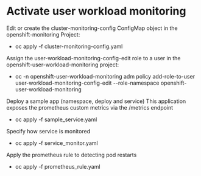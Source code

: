 # Activate user workload monitoring

Edit or create the cluster-monitoring-config ConfigMap object in the openshift-monitoring Project:

- oc apply -f cluster-monitoring-config.yaml 

Assign the user-workload-monitoring-config-edit role to a user in the openshift-user-workload-monitoring project:

- oc -n openshift-user-workload-monitoring adm policy add-role-to-user user-workload-monitoring-config-edit <user> --role-namespace openshift-user-workload-monitoring

Deploy a sample app (namespace, deploy and service)
This application exposes the prometheus custom metrics via the /metrics endpoint

- oc apply -f sample_service.yaml

Specify how service is monitored

- oc apply -f service_monitor.yaml 

Apply the prometheus rule to detecting pod restarts

- oc apply -f prometheus_rule.yaml





